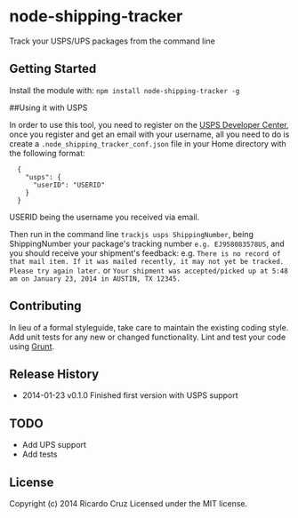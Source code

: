 # node-shipping-tracker

Track your USPS/UPS packages from the command line

## Getting Started
Install the module with: `npm install node-shipping-tracker -g`

##Using it with USPS

In order to use this tool, you need to register on the [USPS Developer Center](https://www.usps.com/business/web-tools-apis/developers-center.htm), once you register and get an email with your username, all you need to do is create a `.node_shipping_tracker_conf.json` file in your Home directory with the following format:

```
  {
    "usps": {
      "userID": "USERID"
    }
  }
```
USERID being the username you received via email.

Then run in the command line `trackjs usps ShippingNumber`, being ShippingNumber your package's tracking number `e.g. EJ958083578US`, and you should receive your shipment's feedback: e.g. `There is no record of that mail item. If it was mailed recently, it may not yet be tracked. Please try again later.` or `Your shipment was accepted/picked up at 5:48 am on January 23, 2014 in AUSTIN, TX 12345.`


## Contributing
In lieu of a formal styleguide, take care to maintain the existing coding style. Add unit tests for any new or changed functionality. Lint and test your code using [Grunt](http://gruntjs.com/).

## Release History
- 2014-01-23	v0.1.0	Finished first version with USPS support


## TODO
- Add UPS support
- Add tests


## License
Copyright (c) 2014 Ricardo Cruz
Licensed under the MIT license.
